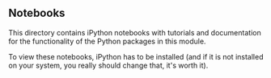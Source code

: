 Notebooks
------

This directory contains iPython notebooks with tutorials and documentation for the functionality of the Python packages in this module.

To view these notebooks, iPython has to be installed (and if it is not installed on your system, you really should change that, it's worth it).



